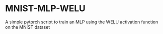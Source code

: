 # MNIST-MLP-WELU
A simple pytorch script to train an MLP using the WELU activation function on the MNIST dataset 
